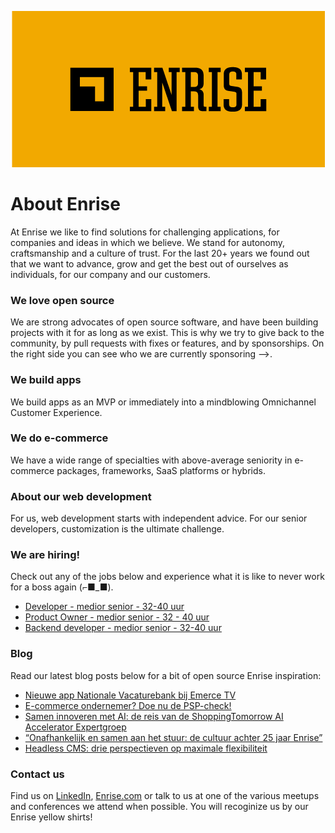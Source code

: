 <p align="center"><a href="https://enrise.com" target="_blank"><img src="https://github.com/enrise/.github/blob/master/images/logo.png?raw=true"></a></p>

# About Enrise

At Enrise we like to find solutions for challenging applications, for companies and ideas in which we believe. We stand for autonomy, craftsmanship and a culture of trust. For the last 20+ years we found out that we want to advance, grow and get the best out of ourselves as individuals, for our company and our customers.

### We love open source

We are strong advocates of open source software, and have been building projects with it for as long as we exist.
This is why we try to give back to the community, by pull requests with fixes or features, and by sponsorships.
On the right side you can see who we are currently sponsoring -->.

### We build apps
We build apps as an MVP or immediately into a mindblowing Omnichannel Customer Experience.

### We do e-commerce
We have a wide range of specialties with above-average seniority in e-commerce packages, frameworks, SaaS platforms or hybrids.

### About our web development
For us, web development starts with independent advice. For our senior developers, customization is the ultimate challenge.

### We are hiring!

Check out any of the jobs below and experience what it is like to never work for a boss again (⌐■_■).

<!-- JOB-LIST:START -->
- [Developer - medior  senior - 32-40 uur](https://jobs.enrise.com/developer-team-craft/nl)
- [Product Owner - medior senior - 32 - 40 uur](https://jobs.enrise.com/product-owner-team-craft/nl)
- [Backend developer - medior senior - 32-40 uur](https://jobs.enrise.com/backend-developer-team-enigma/nl)
<!-- JOB-LIST:END -->

### Blog

Read our latest blog posts below for a bit of open source Enrise inspiration:

<!-- POST-LIST:START -->
- [Nieuwe app Nationale Vacaturebank bij Emerce TV](https://enrise.com/2025/09/nieuwe-app-nationale-vacaturebank-bij-emerce-tv/)
- [E-commerce ondernemer? Doe nu de PSP-check!](https://enrise.com/2025/09/psp-check-b2b/)
- [Samen innoveren met AI: de reis van de ShoppingTomorrow AI Accelerator Expertgroep](https://enrise.com/2025/09/samen-innoveren-met-ai-de-reis-van-de-shoppingtomorrow-ai-accelerator-expertgroep/)
- [“Onafhankelijk en samen aan het stuur: de cultuur achter 25 jaar Enrise”](https://enrise.com/2025/09/25-jaar-enrise/)
- [Headless CMS: drie perspectieven op maximale flexibiliteit](https://enrise.com/2025/08/headless-cms-drie-perspectieven-op-maximale-flexibiliteit/)
<!-- POST-LIST:END -->

### Contact us

Find us on <a href="https://www.linkedin.com/company/enrise/" target="_blank">LinkedIn</a>, <a href="https://enrise.com" target="_blank">Enrise.com</a> or talk to us at one of the various meetups and conferences we attend when possible. You will recoginize us by our Enrise yellow shirts!
